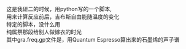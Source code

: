   这是我研二的时候，用python写的一个脚本,   
用来计算反应前后，吉布斯自由能随温度的变化    
特定的脚本，没什么用    
纯属祭那段给别人做嫁衣的时光   
其中gra.freq.gp文件是，用Quantum Espresso算出来的石墨烯的声子谱
